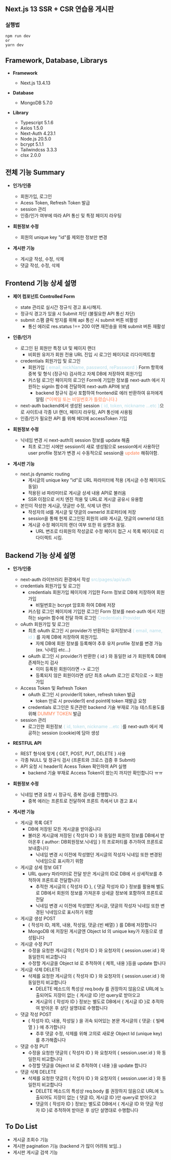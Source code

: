 ## Next.js 13 SSR + CSR 연습용 게시판

### 실행법

```
npm run dev
or
yarn dev
```

## Framework, Database, Librarys

- **Framework**

  - Next.js 13.4.13

- **Database**

  - MongoDB 5.7.0

- **Library**
  - Typescript 5.1.6
  - Axios 1.5.0
  - Next-Auth 4.23.1
  - Node.js 20.5.0
  - bcrypt 5.1.1
  - Tailwindcss 3.3.3
  - clsx 2.0.0

## 전체 기능 Summary

- **인가/인증**

  - 회원가입, 로그인
  - Acess Token, Refresh Token 발급
  - session 관리
  - 인증/인가 여부에 따라 API 통신 및 특정 페이지 라우팅

- **회원정보 수정**

  - 회원의 unique key "id"를 제외한 정보만 변경

- **게시판 기능**

  - 게시글 작성, 수정, 삭제
  - 댓글 작성, 수정, 삭제

## Frontend 기능 상세 설명

- **제어 컴포넌트 Controlled Form**

  - state 관리로 실시간 정규식 경고 표시/해지.
  - 정규식 경고가 있을 시 Submit 차단 (불필요한 API 통신 차단)
  - submit 스팸 클릭 방지를 위해 api 통신 시 submit 버튼 비활성
    - 통신 에러로 res.status !== 200 이면 재전송을 위해 submit 버튼 재활성

- **인증/인가**

  - 로그인 된 회원만 특정 UI 및 페이지 랜더
    - 비회원 유저가 회원 전용 URL 진입 시 로그인 페이지로 리다이렉트함
  - credentials 회원가입 및 로그인
    - 회원가입 <span style="color:#ADD8E6">{ email, nickName, password, rePassword }</span> Form 항목에 중복 및 형식 (정규식) 검사하고
      자체 DB에 저장하여 회원가입
    - 커스텀 로그인 페이지의 로그인 Form에 기입한 정보를 next-auth 에서 지원하는 signIn 함수에 전달하여
      next-auth API에 보냄
      - backend 정규식 검사 포함하여 frontend로 에러 반환하여 유저에게 알림 <span style="color: coral">(\*이메일 또는 비밀번호가 틀렸습니다.)</span>
  - next-auth backend에서 생성된 session <span style="color:#ADD8E6">{ id, token, nickname ...etc }</span>으로 사이트내 각종 UI 랜더,
    페이지 라우팅, API 통신에 사용됨
  - 인증/인가 필요한 API 를 위해 헤더에 accessToken 기입

- **회원정보 수정**

  - 닉네임 변경 시 next-auth의 session 정보를 update 해줌
    - 최초 로그인 시에만 session이 새로 생성됨으로 session에서 사용하던 user profile 정보가 변경 시 수동적으로 session을
      <span style="color: coral">update</span> 해줘야함.

- **게시판 기능**

  - next.js dynamic routing
    - 게시글의 unique key "id"로 URL 파라미터에 적용 (게시글 수정 페이지도 동일)
    - 적용된 id 파라미터로 게시글 상세 내용 API로 불러옴
    - SSR 이점으로 서치 엔진 적용 및 URL로 게시글 공유시 유용함
  - 본인이 작성한 게시글, 댓글만 수정, 삭제 UI 랜더
    - 작성자의 id를 게시글 및 댓글의 ownerId 프로퍼티에 저장
    - session을 통해 현제 로그인된 회원의 id와 게시글, 댓글의 ownerId 대조
    - 게시글 수정 페이지의 랜더 여부 또한 위 설명과 동일.
      - URL 변조로 타회원의 작성글로 수정 페이지 접근 시 목록 페이지로 리다이렉트 시킴.

## Backend 기능 상세 설명

- **인가/인증**

  - next-auth 라이브러리 환경에서 작성 <span style="color:#ADD8E6">src/pages/api/auth</span>
  - credentials 회원가입 및 로그인
    - credentials 회원가입 페이지에 기입한 Form 정보로 DB에 저장하여 회원가입
      - 비밀번호는 bcrypt 암호화 하여 DB에 저장
    - 커스텀 로그인 페이지에 기입한 로그인 Form 정보를 next-auth 에서 지원하는 signIn 함수에 전달 하여 로그인
      <span style="color:#ADD8E6">Credentials Provider</span>
  - oAuth 회원가입 및 로그인
    - 최초 oAuth 로그인 시 provider가 반환하는 유저정보내 <span style="color:#ADD8E6">{ email, name, id }</span>
      를 자체 DB에 저장하여 회원가입.
      - 자체 DB에 회원 정보를 등록해야 추후 유저 profile 정보를 변경 가능 (ex. 닉네임 etc...)
    - oAuth 로그인 시 provider가 반환한 { id } 와 동일한 id 가 회원목록 DB에 존제하는지 검사
      - 이미 등록된 회원이라면 -> 로그인
      - 등록되지 않은 회원이라면 상단 최초 oAuth 로그인 로직으로 -> 회원가입
  - Access Token 및 Refresh Token
    - oAuth 로그인 시 provider의 token, refresh token 발급
      - token 만료 시 provider의 end point에 token 재발급 요청
    - credentials 로그인은 토큰관련 backend 기술 부재로 기능 테스트용도를 위해 <span style="color: coral">DUMMY TOKEN</span> 발급
  - session 관리
    - 로그인한 회원정보 <span style="color:#ADD8E6">{ id, token, nickname ...etc }</span>를 next-auth 에서 제공하는 session (cookie)에 담아 생성

- **RESTFUL API**

  - REST 형식에 맞게 { GET, POST, PUT, DELETE } 사용
  - 각종 NULL 및 정규식 검사 (프론트와 크로스 검증 후 Submit)
  - API 요청 시 header의 Acess Token 확인하여 API 실행
    - backend 기술 부재로 Access Token이 왔는지 까지만 확인합니다 ㅠㅠ

- **회원정보 수정**

  - 닉네임 변경 요청 시 정규식, 중복 검사를 진행합니다.
    - 중복 에러는 프론트로 전달하여 프론트 측에서 UI 경고 표시

- **게시판 기능**

  - 게시글 목록 GET
    - DB에 저장된 모든 게시글을 받아옵니다
    - 불러온 게시글에 저장된 { 작성자 ID } 와 동일한 회원의 정보를 DB에서 받아온후
      { author: DB회원정보.닉네임 } 의 프로퍼티를 추가하여 프론트로 보내줍니다
      - 닉네임 변경 시 이전에 작성했던 게시글의 작성자 닉네임 또한 변경된 닉네임으로 표시하기 위함
  - 게시글 상세 정보 GET
    - URL query 파라미터로 전달 받은 게시글의 ID로 DB에 서 상세적보를 추적하여 프론트로 전달합니다
      - 추적한 게시글의 { 작성자 ID }, { 댓글 작성자 ID } 정보를 활용해 별도로 DB에서 회원의 정보를 가져온후
        상세글 정보에 포함하여 프론트로 전달
      - 닉네임 변경 시 이전에 작성했던 게시글, 댓글의 작성자 닉네임 또한 변경된 닉네임으로 표시하기 위함
  - 게시글 생성 POST
    - { 작성자 ID, 제목, 내용, 작성일, 댓글:{빈 배열} } 를 DB에 저장합니다
    - MongoDB 에 저장된 게시글엔 Object Id 의 unique key가 자동으로 생성됩니다
  - 게시글 수정 PUT
    - 수정을 요청한 게시글의 { 작성자 ID } 와 요청자의 { session.user.id } 와 동일한지 비교합니다
    - 수정할 게시글을 Object Id 로 추적하여 { 제목, 내용 }등을 update 합니다
  - 게시글 삭제 DELETE
    - 삭제를 요청한 게시글의 { 작성자 ID } 와 요청자의 { session.user.id } 와 동일한지 비교합니다
      - DELETE 메소드의 특성상 req.body 를 권장하지 않음으로 URL에 노출되어도 지장이 없는 { 게시글 ID }만 query로 받아오고
      - 게시글의 { 작성자 ID } 정보는 별도로 DB에서 { 게시글 ID }로 추적하여 받아온 후 상단 설명대로 수행합니다
  - 댓글 작성 POST
    - { 작성자 ID, 내용, 작성일 } 을 귀속 되어있는 본문 게시글의 { 댓글: { 빌배열 } } 에 추가합니다
      - 추후 댓글 수정, 삭제를 위해 고의로 새로운 Object Id (unique key)를 추가해줍니다
  - 댓글 수정 PUT
    - 수정을 요청한 댓글의 { 작성자 ID } 와 요청자의 { session.user.id } 와 동일한지 비교합니다
    - 수정할 댓글을 Object Id 로 추적하여 { 내용 }을 update 합니다
  - 댓글 삭제 DELETE
    - 삭제를 요청한 댓글의 { 작성자 ID } 와 요청자의 { session.user.id } 와 동일한지 비교합니다
      - DELETE 메소드의 특성상 req.body 를 권장하지 않음으로 URL에 노출되어도 지장이 없는 { 댓글 ID, 게시글 ID }만 query로 받아오고
      - 댓글의 { 작성자 ID } 정보는 별도로 DB에서 { 게시글 ID 와 댓글 작성자 ID }로 추적하여 받아온 후 상단 설명대로 수행합니다

## To Do List

- 게시글 조회수 기능
- 게시판 pagination 기능 (backend 가 많이 어려워 보임..)
- 게시판 게시글 검색 기능
